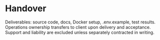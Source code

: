 # Handover

Deliverables: source code, docs, Docker setup, .env.example, test results.
Operations ownership transfers to client upon delivery and acceptance.
Support and liability are excluded unless separately contracted in writing.
